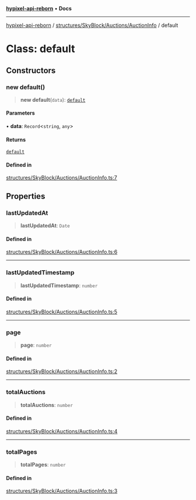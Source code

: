[**hypixel-api-reborn**](../../../../../README.md) • **Docs**

***

[hypixel-api-reborn](../../../../../modules.md) / [structures/SkyBlock/Auctions/AuctionInfo](../README.md) / default

# Class: default

## Constructors

### new default()

> **new default**(`data`): [`default`](default.md)

#### Parameters

• **data**: `Record`\<`string`, `any`\>

#### Returns

[`default`](default.md)

#### Defined in

[structures/SkyBlock/Auctions/AuctionInfo.ts:7](https://github.com/Kathund/REBORN-docs-TEST/blob/226e7f6a62bb6bca87ef0828ac84e9098d59f860/src/structures/SkyBlock/Auctions/AuctionInfo.ts#L7)

## Properties

### lastUpdatedAt

> **lastUpdatedAt**: `Date`

#### Defined in

[structures/SkyBlock/Auctions/AuctionInfo.ts:6](https://github.com/Kathund/REBORN-docs-TEST/blob/226e7f6a62bb6bca87ef0828ac84e9098d59f860/src/structures/SkyBlock/Auctions/AuctionInfo.ts#L6)

***

### lastUpdatedTimestamp

> **lastUpdatedTimestamp**: `number`

#### Defined in

[structures/SkyBlock/Auctions/AuctionInfo.ts:5](https://github.com/Kathund/REBORN-docs-TEST/blob/226e7f6a62bb6bca87ef0828ac84e9098d59f860/src/structures/SkyBlock/Auctions/AuctionInfo.ts#L5)

***

### page

> **page**: `number`

#### Defined in

[structures/SkyBlock/Auctions/AuctionInfo.ts:2](https://github.com/Kathund/REBORN-docs-TEST/blob/226e7f6a62bb6bca87ef0828ac84e9098d59f860/src/structures/SkyBlock/Auctions/AuctionInfo.ts#L2)

***

### totalAuctions

> **totalAuctions**: `number`

#### Defined in

[structures/SkyBlock/Auctions/AuctionInfo.ts:4](https://github.com/Kathund/REBORN-docs-TEST/blob/226e7f6a62bb6bca87ef0828ac84e9098d59f860/src/structures/SkyBlock/Auctions/AuctionInfo.ts#L4)

***

### totalPages

> **totalPages**: `number`

#### Defined in

[structures/SkyBlock/Auctions/AuctionInfo.ts:3](https://github.com/Kathund/REBORN-docs-TEST/blob/226e7f6a62bb6bca87ef0828ac84e9098d59f860/src/structures/SkyBlock/Auctions/AuctionInfo.ts#L3)
